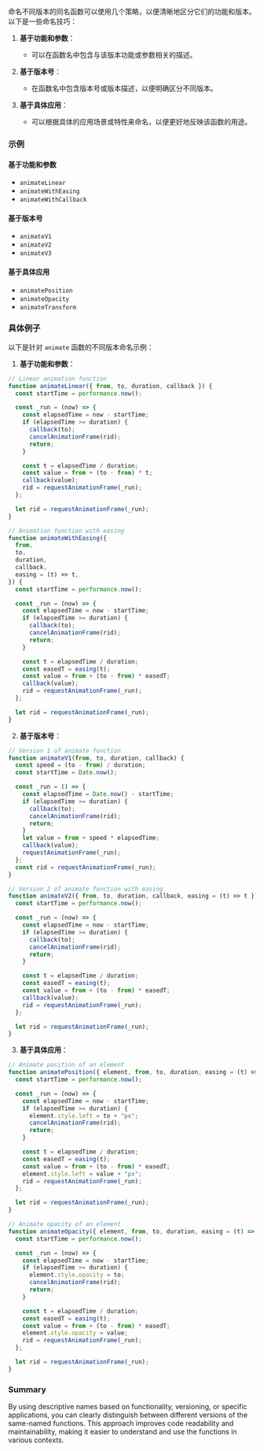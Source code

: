 命名不同版本的同名函数可以使用几个策略，以便清晰地区分它们的功能和版本。以下是一些命名技巧：

1. **基于功能和参数**：

   - 可以在函数名中包含与该版本功能或参数相关的描述。

2. **基于版本号**：

   - 在函数名中包含版本号或版本描述，以便明确区分不同版本。

3. **基于具体应用**：

   - 可以根据具体的应用场景或特性来命名，以便更好地反映该函数的用途。

### 示例

#### 基于功能和参数

- `animateLinear`
- `animateWithEasing`
- `animateWithCallback`

#### 基于版本号

- `animateV1`
- `animateV2`
- `animateV3`

#### 基于具体应用

- `animatePosition`
- `animateOpacity`
- `animateTransform`

### 具体例子

以下是针对 `animate` 函数的不同版本命名示例：

1. **基于功能和参数**：

```javascript
// Linear animation function
function animateLinear({ from, to, duration, callback }) {
  const startTime = performance.now();

  const _run = (now) => {
    const elapsedTime = now - startTime;
    if (elapsedTime >= duration) {
      callback(to);
      cancelAnimationFrame(rid);
      return;
    }

    const t = elapsedTime / duration;
    const value = from + (to - from) * t;
    callback(value);
    rid = requestAnimationFrame(_run);
  };

  let rid = requestAnimationFrame(_run);
}

// Animation function with easing
function animateWithEasing({
  from,
  to,
  duration,
  callback,
  easing = (t) => t,
}) {
  const startTime = performance.now();

  const _run = (now) => {
    const elapsedTime = now - startTime;
    if (elapsedTime >= duration) {
      callback(to);
      cancelAnimationFrame(rid);
      return;
    }

    const t = elapsedTime / duration;
    const easedT = easing(t);
    const value = from + (to - from) * easedT;
    callback(value);
    rid = requestAnimationFrame(_run);
  };

  let rid = requestAnimationFrame(_run);
}
```

2. **基于版本号**：

```javascript
// Version 1 of animate function
function animateV1(from, to, duration, callback) {
  const speed = (to - from) / duration;
  const startTime = Date.now();

  const _run = () => {
    const elapsedTime = Date.now() - startTime;
    if (elapsedTime >= duration) {
      callback(to);
      cancelAnimationFrame(rid);
      return;
    }
    let value = from + speed * elapsedTime;
    callback(value);
    requestAnimationFrame(_run);
  };
  const rid = requestAnimationFrame(_run);
}

// Version 2 of animate function with easing
function animateV2({ from, to, duration, callback, easing = (t) => t }) {
  const startTime = performance.now();

  const _run = (now) => {
    const elapsedTime = now - startTime;
    if (elapsedTime >= duration) {
      callback(to);
      cancelAnimationFrame(rid);
      return;
    }

    const t = elapsedTime / duration;
    const easedT = easing(t);
    const value = from + (to - from) * easedT;
    callback(value);
    rid = requestAnimationFrame(_run);
  };

  let rid = requestAnimationFrame(_run);
}
```

3. **基于具体应用**：

```javascript
// Animate position of an element
function animatePosition({ element, from, to, duration, easing = (t) => t }) {
  const startTime = performance.now();

  const _run = (now) => {
    const elapsedTime = now - startTime;
    if (elapsedTime >= duration) {
      element.style.left = to + "px";
      cancelAnimationFrame(rid);
      return;
    }

    const t = elapsedTime / duration;
    const easedT = easing(t);
    const value = from + (to - from) * easedT;
    element.style.left = value + "px";
    rid = requestAnimationFrame(_run);
  };

  let rid = requestAnimationFrame(_run);
}

// Animate opacity of an element
function animateOpacity({ element, from, to, duration, easing = (t) => t }) {
  const startTime = performance.now();

  const _run = (now) => {
    const elapsedTime = now - startTime;
    if (elapsedTime >= duration) {
      element.style.opacity = to;
      cancelAnimationFrame(rid);
      return;
    }

    const t = elapsedTime / duration;
    const easedT = easing(t);
    const value = from + (to - from) * easedT;
    element.style.opacity = value;
    rid = requestAnimationFrame(_run);
  };

  let rid = requestAnimationFrame(_run);
}
```

### Summary

By using descriptive names based on functionality, versioning, or specific applications, you can clearly distinguish between different versions of the same-named functions. This approach improves code readability and maintainability, making it easier to understand and use the functions in various contexts.
